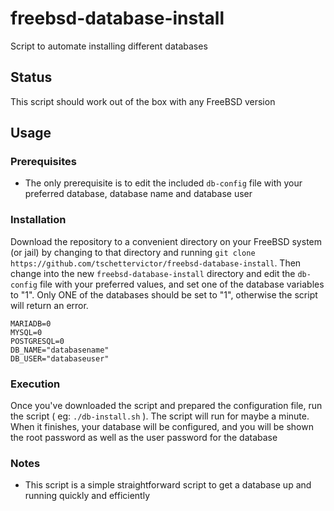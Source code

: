 # freebsd-database-install
Script to automate installing different databases

## Status
This script should work out of the box with any FreeBSD version

## Usage

### Prerequisites
* The only prerequisite is to edit the included `db-config` file with your preferred database, database name and database user

### Installation
Download the repository to a convenient directory on your FreeBSD system (or jail) by changing to that directory and running `git clone https://github.com/tschettervictor/freebsd-database-install`.  Then change into the new `freebsd-database-install` directory and edit the `db-config` file with your preferred values, and set one of the database variables to "1". Only ONE of the databases should be set to "1", otherwise the script will return an error.
```
MARIADB=0
MYSQL=0
POSTGRESQL=0
DB_NAME="databasename"
DB_USER="databaseuser"
```

### Execution
Once you've downloaded the script and prepared the configuration file, run the script ( eg: `./db-install.sh` ). The script will run for maybe a minute. When it finishes, your database will be configured, and you will be shown the root password as well as the user password for the database

### Notes
- This script is a simple straightforward script to get a database up and running quickly and efficiently

